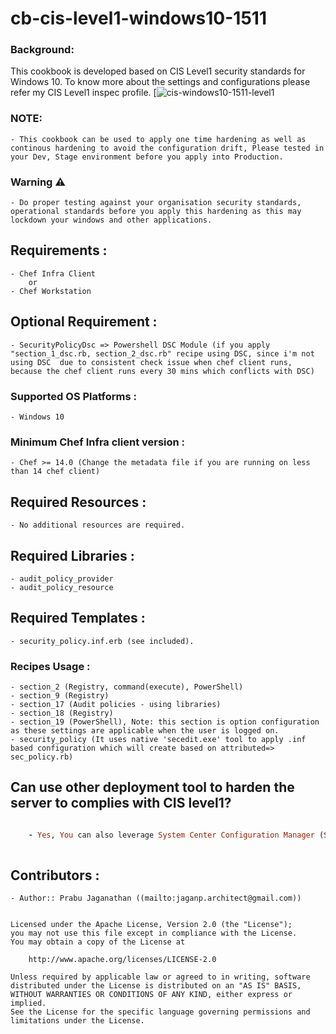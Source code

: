 # cb-cis-level1-windows10-1511

### Background:

This cookbook is developed based on CIS Level1 security standards for Windows 10. To know more about the settings and configurations please refer my CIS Level1 inspec profile. [![cis-windows10-1511-level1](https://github.com/Prabhuapr1984/cis-windows10-1511-level1)

### NOTE: 

    - This cookbook can be used to apply one time hardening as well as continous hardening to avoid the configuration drift, Please tested in your Dev, Stage environment before you apply into Production.

### Warning ⚠️

    - Do proper testing against your organisation security standards, operational standards before you apply this hardening as this may lockdown your windows and other applications.

## Requirements :

    - Chef Infra Client
        or
    - Chef Workstation

## Optional Requirement :

    - SecurityPolicyDsc => Powershell DSC Module (if you apply "section_1_dsc.rb, section_2_dsc.rb" recipe using DSC, since i'm not using DSC  due to consistent check issue when chef client runs, because the chef client runs every 30 mins which conflicts with DSC)

### Supported OS Platforms :

    - Windows 10

### Minimum Chef Infra client version :

    - Chef >= 14.0 (Change the metadata file if you are running on less than 14 chef client)

## Required Resources :

    - No additional resources are required.

## Required Libraries :

    - audit_policy_provider
    - audit_policy_resource

## Required Templates :

    - security_policy.inf.erb (see included).

### Recipes Usage :

    - section_2 (Registry, command(execute), PowerShell)
    - section_9 (Registry)
    - section_17 (Audit policies - using libraries)
    - section_18 (Registry)
    - section_19 (PowerShell), Note: this section is option configuration as these settings are applicable when the user is logged on.
    - security_policy (It uses native 'secedit.exe' tool to apply .inf based configuration which will create based on attributed=> sec_policy.rb)

## Can use other deployment tool to harden the server to complies with CIS level1?

```ruby  

    - Yes, You can also leverage System Center Configuration Manager (SCCM), Altris, IBM BigFix, GPO, etc,. other deployment tools for one time hardening using the file included using the powershell command or native cmd.exe 'cb-cis-level1-windows10-1511.inf' [see powershell resource section in 'security_policy.rb' recipe].
    
```
## Contributors :

    - Author:: Prabu Jaganathan ((mailto:jaganp.architect@gmail.com))

```text

Licensed under the Apache License, Version 2.0 (the "License");
you may not use this file except in compliance with the License.
You may obtain a copy of the License at

    http://www.apache.org/licenses/LICENSE-2.0

Unless required by applicable law or agreed to in writing, software
distributed under the License is distributed on an "AS IS" BASIS,
WITHOUT WARRANTIES OR CONDITIONS OF ANY KIND, either express or implied.
See the License for the specific language governing permissions and
limitations under the License.
```
